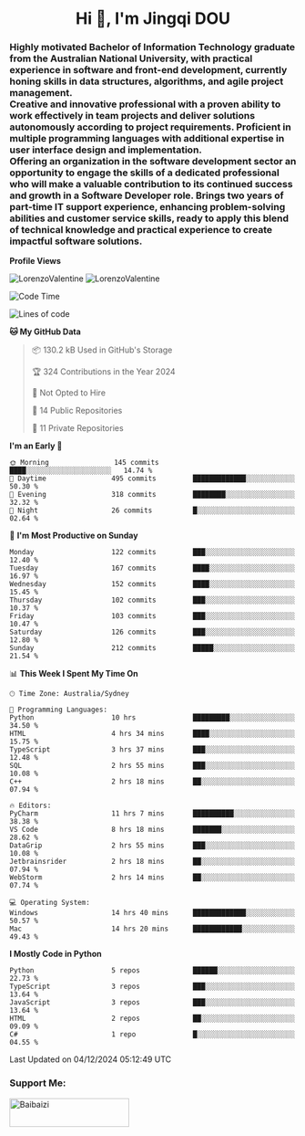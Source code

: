 <h1 align="center">Hi 👋, I'm Jingqi DOU</h1>
<h3 align="left">
Highly motivated Bachelor of Information Technology graduate from the Australian National University, with practical experience in software and front-end development, currently honing skills in data structures, algorithms, and agile project management. <br>
Creative and innovative professional with a proven ability to work effectively in team projects and deliver solutions autonomously according to project requirements. Proficient in multiple programming languages with additional expertise in user interface design and implementation. <br>
Offering an organization in the software development sector an opportunity to engage the skills of a dedicated professional who will make a valuable contribution to its continued success and growth in a Software Developer role. Brings two years of part-time IT support experience, enhancing problem-solving abilities and customer service skills, ready to apply this blend of technical knowledge and practical experience to create impactful software solutions.
</h3>

**Profile Views**<br>
<!-- <img src="https://count.getloli.com/get/@:name" alt="LorenzoValentine" theme="rule34" /> -->
<img src="https://count.getloli.com/@LorenzoValentine?name=LorenzoValentine&theme=asoul&padding=7&offset=0&align=center&scale=2&pixelated=1&darkmode=auto&prefix=020315" alt="LorenzoValentine" theme="rule34" />
<img src="https://count.getloli.com/@LorenzoValentine?name=LorenzoValentine&theme=food&padding=7&offset=0&align=center&scale=2&pixelated=1&darkmode=auto&prefix=020315" alt="LorenzoValentine" theme="rule34" />


<!--START_SECTION:waka-->
![Code Time](http://img.shields.io/badge/Code%20Time-1%2C212%20hrs%204%20mins-blue)

![Lines of code](https://img.shields.io/badge/From%20Hello%20World%20I%27ve%20Written-423.3%20thousand%20lines%20of%20code-blue)

**🐱 My GitHub Data** 

> 📦 130.2 kB Used in GitHub's Storage 
 > 
> 🏆 324 Contributions in the Year 2024
 > 
> 🚫 Not Opted to Hire
 > 
> 📜 14 Public Repositories 
 > 
> 🔑 11 Private Repositories 
 > 
**I'm an Early 🐤** 

```text
🌞 Morning                145 commits         ████░░░░░░░░░░░░░░░░░░░░░   14.74 % 
🌆 Daytime                495 commits         █████████████░░░░░░░░░░░░   50.30 % 
🌃 Evening                318 commits         ████████░░░░░░░░░░░░░░░░░   32.32 % 
🌙 Night                  26 commits          █░░░░░░░░░░░░░░░░░░░░░░░░   02.64 % 
```
📅 **I'm Most Productive on Sunday** 

```text
Monday                   122 commits         ███░░░░░░░░░░░░░░░░░░░░░░   12.40 % 
Tuesday                  167 commits         ████░░░░░░░░░░░░░░░░░░░░░   16.97 % 
Wednesday                152 commits         ████░░░░░░░░░░░░░░░░░░░░░   15.45 % 
Thursday                 102 commits         ███░░░░░░░░░░░░░░░░░░░░░░   10.37 % 
Friday                   103 commits         ███░░░░░░░░░░░░░░░░░░░░░░   10.47 % 
Saturday                 126 commits         ███░░░░░░░░░░░░░░░░░░░░░░   12.80 % 
Sunday                   212 commits         █████░░░░░░░░░░░░░░░░░░░░   21.54 % 
```


📊 **This Week I Spent My Time On** 

```text
🕑︎ Time Zone: Australia/Sydney

💬 Programming Languages: 
Python                   10 hrs              █████████░░░░░░░░░░░░░░░░   34.50 % 
HTML                     4 hrs 34 mins       ████░░░░░░░░░░░░░░░░░░░░░   15.75 % 
TypeScript               3 hrs 37 mins       ███░░░░░░░░░░░░░░░░░░░░░░   12.48 % 
SQL                      2 hrs 55 mins       ███░░░░░░░░░░░░░░░░░░░░░░   10.08 % 
C++                      2 hrs 18 mins       ██░░░░░░░░░░░░░░░░░░░░░░░   07.94 % 

🔥 Editors: 
PyCharm                  11 hrs 7 mins       ██████████░░░░░░░░░░░░░░░   38.38 % 
VS Code                  8 hrs 18 mins       ███████░░░░░░░░░░░░░░░░░░   28.62 % 
DataGrip                 2 hrs 55 mins       ███░░░░░░░░░░░░░░░░░░░░░░   10.08 % 
Jetbrainsrider           2 hrs 18 mins       ██░░░░░░░░░░░░░░░░░░░░░░░   07.94 % 
WebStorm                 2 hrs 14 mins       ██░░░░░░░░░░░░░░░░░░░░░░░   07.74 % 

💻 Operating System: 
Windows                  14 hrs 40 mins      █████████████░░░░░░░░░░░░   50.57 % 
Mac                      14 hrs 20 mins      ████████████░░░░░░░░░░░░░   49.43 % 
```

**I Mostly Code in Python** 

```text
Python                   5 repos             ██████░░░░░░░░░░░░░░░░░░░   22.73 % 
TypeScript               3 repos             ███░░░░░░░░░░░░░░░░░░░░░░   13.64 % 
JavaScript               3 repos             ███░░░░░░░░░░░░░░░░░░░░░░   13.64 % 
HTML                     2 repos             ██░░░░░░░░░░░░░░░░░░░░░░░   09.09 % 
C#                       1 repo              █░░░░░░░░░░░░░░░░░░░░░░░░   04.55 % 
```




 Last Updated on 04/12/2024 05:12:49 UTC
<!--END_SECTION:waka-->

<!-- [![willianrod's wakatime stats](https://github-readme-stats.vercel.app/api/wakatime?username=lorenzoval2050)](https://github.com/anuraghazra/github-readme-stats) -->


<h3 align="left">Support Me:</h3>
<p><a href="https://www.buymeacoffee.com/Baibaizi"> <img align="left" src="https://cdn.buymeacoffee.com/buttons/v2/default-yellow.png" height="50" width="210" alt="Baibaizi" /></a></p><br><br>
